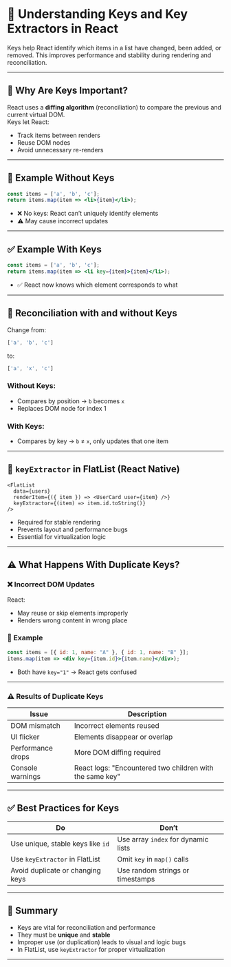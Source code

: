 
# 🔑 Understanding Keys and Key Extractors in React

Keys help React identify which items in a list have changed, been added, or removed. This improves performance and stability during rendering and reconciliation.

---

## 📌 Why Are Keys Important?

React uses a **diffing algorithm** (reconciliation) to compare the previous and current virtual DOM.  
Keys let React:
- Track items between renders
- Reuse DOM nodes
- Avoid unnecessary re-renders

---

## 🧪 Example Without Keys

```jsx
const items = ['a', 'b', 'c'];
return items.map(item => <li>{item}</li>);
```

- ❌ No keys: React can’t uniquely identify elements
- ⚠️ May cause incorrect updates

---

## ✅ Example With Keys

```jsx
const items = ['a', 'b', 'c'];
return items.map(item => <li key={item}>{item}</li>);
```

- ✅ React now knows which element corresponds to what

---

## 🔁 Reconciliation with and without Keys

Change from:
```jsx
['a', 'b', 'c']
```
to:
```jsx
['a', 'x', 'c']
```

### Without Keys:
- Compares by position → `b` becomes `x`
- Replaces DOM node for index 1

### With Keys:
- Compares by key → `b` ≠ `x`, only updates that one item

---

## 📱 `keyExtractor` in FlatList (React Native)

```tsx
<FlatList
  data={users}
  renderItem={({ item }) => <UserCard user={item} />}
  keyExtractor={(item) => item.id.toString()}
/>
```

- Required for stable rendering
- Prevents layout and performance bugs
- Essential for virtualization logic

---

## ⚠️ What Happens With Duplicate Keys?

### ❌ Incorrect DOM Updates
React:
- May reuse or skip elements improperly
- Renders wrong content in wrong place

### 🧪 Example

```jsx
const items = [{ id: 1, name: "A" }, { id: 1, name: "B" }];
items.map(item => <div key={item.id}>{item.name}</div>);
```

- Both have `key="1"` → React gets confused

---

### ⚠️ Results of Duplicate Keys

| Issue                        | Description                            |
|-----------------------------|----------------------------------------|
| DOM mismatch                | Incorrect elements reused              |
| UI flicker                  | Elements disappear or overlap          |
| Performance drops           | More DOM diffing required              |
| Console warnings            | React logs: "Encountered two children with the same key" |

---

## ✅ Best Practices for Keys

| Do                                | Don’t                                 |
|-----------------------------------|----------------------------------------|
| Use unique, stable keys like `id` | Use array `index` for dynamic lists   |
| Use `keyExtractor` in FlatList    | Omit `key` in `map()` calls            |
| Avoid duplicate or changing keys  | Use random strings or timestamps       |

---

## 🧠 Summary

- Keys are vital for reconciliation and performance
- They must be **unique** and **stable**
- Improper use (or duplication) leads to visual and logic bugs
- In FlatList, use `keyExtractor` for proper virtualization

---
